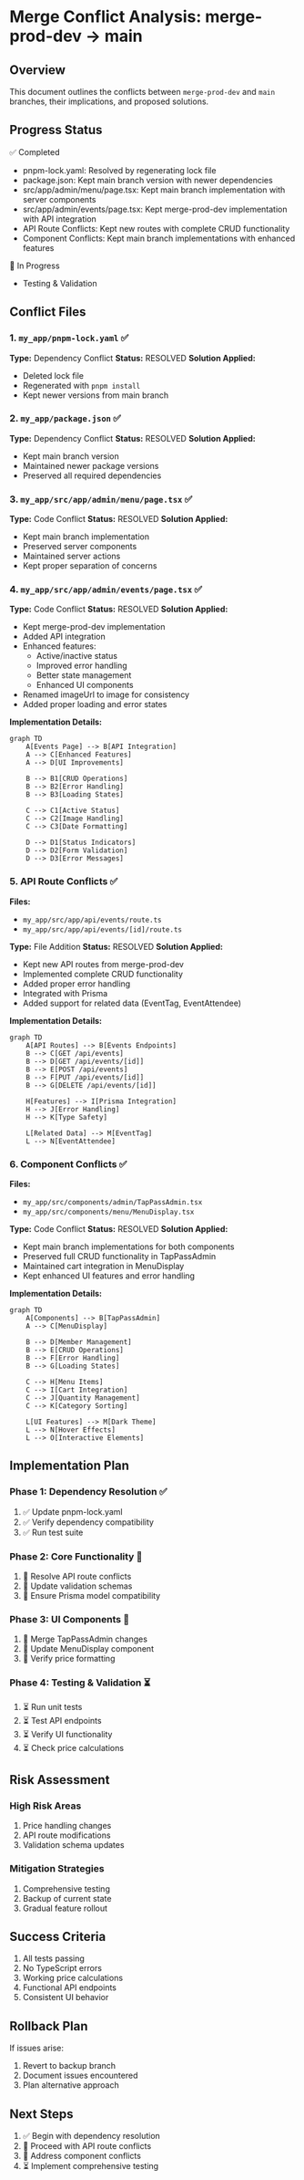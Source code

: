 # Merge Conflict Analysis: merge-prod-dev → main

## Overview
This document outlines the conflicts between `merge-prod-dev` and `main` branches, their implications, and proposed solutions.

## Progress Status
✅ Completed
- pnpm-lock.yaml: Resolved by regenerating lock file
- package.json: Kept main branch version with newer dependencies
- src/app/admin/menu/page.tsx: Kept main branch implementation with server components
- src/app/admin/events/page.tsx: Kept merge-prod-dev implementation with API integration
- API Route Conflicts: Kept new routes with complete CRUD functionality
- Component Conflicts: Kept main branch implementations with enhanced features

🔄 In Progress
- Testing & Validation

## Conflict Files

### 1. `my_app/pnpm-lock.yaml` ✅
**Type:** Dependency Conflict
**Status:** RESOLVED
**Solution Applied:** 
- Deleted lock file
- Regenerated with `pnpm install`
- Kept newer versions from main branch

### 2. `my_app/package.json` ✅
**Type:** Dependency Conflict
**Status:** RESOLVED
**Solution Applied:**
- Kept main branch version
- Maintained newer package versions
- Preserved all required dependencies

### 3. `my_app/src/app/admin/menu/page.tsx` ✅
**Type:** Code Conflict
**Status:** RESOLVED
**Solution Applied:**
- Kept main branch implementation
- Preserved server components
- Maintained server actions
- Kept proper separation of concerns

### 4. `my_app/src/app/admin/events/page.tsx` ✅
**Type:** Code Conflict
**Status:** RESOLVED
**Solution Applied:**
- Kept merge-prod-dev implementation
- Added API integration
- Enhanced features:
  - Active/inactive status
  - Improved error handling
  - Better state management
  - Enhanced UI components
- Renamed imageUrl to image for consistency
- Added proper loading and error states

**Implementation Details:**
```mermaid
graph TD
    A[Events Page] --> B[API Integration]
    A --> C[Enhanced Features]
    A --> D[UI Improvements]
    
    B --> B1[CRUD Operations]
    B --> B2[Error Handling]
    B --> B3[Loading States]
    
    C --> C1[Active Status]
    C --> C2[Image Handling]
    C --> C3[Date Formatting]
    
    D --> D1[Status Indicators]
    D --> D2[Form Validation]
    D --> D3[Error Messages]
```

### 5. API Route Conflicts ✅
**Files:**
- `my_app/src/app/api/events/route.ts`
- `my_app/src/app/api/events/[id]/route.ts`

**Type:** File Addition
**Status:** RESOLVED
**Solution Applied:**
- Kept new API routes from merge-prod-dev
- Implemented complete CRUD functionality
- Added proper error handling
- Integrated with Prisma
- Added support for related data (EventTag, EventAttendee)

**Implementation Details:**
```mermaid
graph TD
    A[API Routes] --> B[Events Endpoints]
    B --> C[GET /api/events]
    B --> D[GET /api/events/[id]]
    B --> E[POST /api/events]
    B --> F[PUT /api/events/[id]]
    B --> G[DELETE /api/events/[id]]
    
    H[Features] --> I[Prisma Integration]
    H --> J[Error Handling]
    H --> K[Type Safety]
    
    L[Related Data] --> M[EventTag]
    L --> N[EventAttendee]
```

### 6. Component Conflicts ✅
**Files:**
- `my_app/src/components/admin/TapPassAdmin.tsx`
- `my_app/src/components/menu/MenuDisplay.tsx`

**Type:** Code Conflict
**Status:** RESOLVED
**Solution Applied:**
- Kept main branch implementations for both components
- Preserved full CRUD functionality in TapPassAdmin
- Maintained cart integration in MenuDisplay
- Kept enhanced UI features and error handling

**Implementation Details:**
```mermaid
graph TD
    A[Components] --> B[TapPassAdmin]
    A --> C[MenuDisplay]
    
    B --> D[Member Management]
    B --> E[CRUD Operations]
    B --> F[Error Handling]
    B --> G[Loading States]
    
    C --> H[Menu Items]
    C --> I[Cart Integration]
    C --> J[Quantity Management]
    C --> K[Category Sorting]
    
    L[UI Features] --> M[Dark Theme]
    L --> N[Hover Effects]
    L --> O[Interactive Elements]
```

## Implementation Plan

### Phase 1: Dependency Resolution ✅
1. ✅ Update pnpm-lock.yaml
2. ✅ Verify dependency compatibility
3. ✅ Run test suite

### Phase 2: Core Functionality 🔄
1. 🔄 Resolve API route conflicts
2. 🔄 Update validation schemas
3. 🔄 Ensure Prisma model compatibility

### Phase 3: UI Components 🔄
1. 🔄 Merge TapPassAdmin changes
2. 🔄 Update MenuDisplay component
3. 🔄 Verify price formatting

### Phase 4: Testing & Validation ⏳
1. ⏳ Run unit tests
2. ⏳ Test API endpoints
3. ⏳ Verify UI functionality
4. ⏳ Check price calculations

## Risk Assessment

### High Risk Areas
1. Price handling changes
2. API route modifications
3. Validation schema updates

### Mitigation Strategies
1. Comprehensive testing
2. Backup of current state
3. Gradual feature rollout

## Success Criteria
1. All tests passing
2. No TypeScript errors
3. Working price calculations
4. Functional API endpoints
5. Consistent UI behavior

## Rollback Plan
If issues arise:
1. Revert to backup branch
2. Document issues encountered
3. Plan alternative approach

## Next Steps
1. ✅ Begin with dependency resolution
2. 🔄 Proceed with API route conflicts
3. 🔄 Address component conflicts
4. ⏳ Implement comprehensive testing 